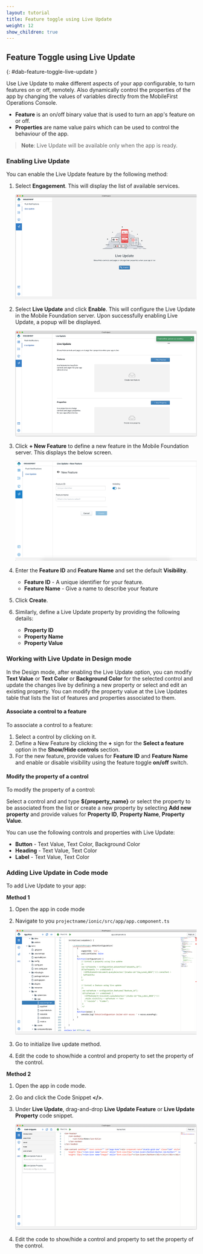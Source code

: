 ```yaml
---
layout: tutorial
title: Feature toggle using Live Update
weight: 12
show_children: true
---
```

<!-- NLS_CHARSET=UTF-8 -->
## Feature Toggle using Live Update
{: #dab-feature-toggle-live-update }

Use Live Update to make different aspects of your app configurable, to turn features on or off, remotely. Also dynamically control the properties of the app by changing the values of variables directly from the MobileFirst Operations Console.

* **Feature** is an on/off binary value that is used to turn an app's feature on or off.
* **Properties** are name value pairs which can be used to control the behaviour of the app.

>**Note**: Live Update will be available only when the app is ready.

### Enabling Live Update

You can enable the Live Update feature by the following method:

1. Select **Engagement**. This will display the list of available services.

    ![Engagement Live Update](dab-live-update.png)

2. Select **Live Update** and click **Enable**. This will configure the Live Update in the Mobile Foundation server. Upon successfully enabling Live Update, a popup will be displayed.

    ![Enable Live Update](dab-live-update-enable.png)

3. Click **+ New Feature** to define a new feature in the Mobile Foundation server. This displays the below screen.

    ![new property](dab-live-update-feature-new.png)

4. Enter the **Feature ID** and **Feature Name** and set the default **Visibility**.

    * **Feature ID** - A unique identifier for your feature.
    * **Feature Name** - Give a name to describe your feature

5. Click **Create**.

6. Similarly, define a Live Update property by providing the following details:

    * **Property ID**
    * **Property Name**
    * **Property Value**

### Working with Live Update in Design mode

In the Design mode, after enabling the Live Update option, you can modify **Text Value** or **Text Color** or **Background Color** for the selected control and update the changes live by defining a new property or select and edit an existing property. You can modify the property value at the Live Updates table that lists the list of features and properties associated to them.

#### Associate a control to a feature

To associate a control to a feature:

1. Select a control by clicking on it. 
2. Define a New Feature by clicking the **+** sign for the **Select a feature** option in the **Show/Hide controls** section. 
3. For the new feature, provide values for **Feature ID** and **Feature Name** and enable or disable visibility using the feature toggle **on/off** switch.

#### Modify the property of a control

To modify the property of a control:

Select a control and and type **${property_name}** or select the property to be associated from the list or create a new property by selecting **Add new property** and provide values for **Property ID**, **Property Name**, **Property Value**.
 
You can use the following controls and properties with Live Update:

* **Button** - Text Value, Text Color, Background Color
* **Heading** - Text Value, Text Color
* **Label** - Text Value, Text Color

### Adding Live Update in Code mode

To add Live Update to your app:

**Method 1**

1. Open the app in code mode
2. Navigate to you `projectname/ionic/src/app/app.component.ts`

    ![Adding Live Update in Code Mode - method 1](dab-live-update-new-feature-code.png)

3. Go to initialize live update method.
4. Edit the code to show/hide a control and property to set the property of the control.

**Method 2**

1. Open the app in code mode.
2. Go and click the Code Snippet **</>**.
3. Under **Live Update**, drag-and-drop **Live Update Feature** or **Live Update Property** code snippet.

    ![Adding Live Update in Code Mode - method 2](dab-live-update-new-feature-code-snippet.png)

4. Edit the code to show/hide a control and property to set the property of the control.
